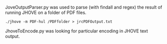JoveOutputParser.py was used to parse (with findall and regex) the result of running JHOVE on a folder of PDF files.

    ./jhove -m PDF-hul /PDFfolder > jrcPDFOutput.txt

JhoveToEncode.py was looking for particular encoding in JHOVE text output.
